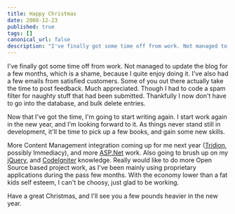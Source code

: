 ```yaml
---
title: Happy Christmas
date: 2008-12-23
published: true
tags: []
canonical_url: false
description: "I've finally got some time off from work. Not managed to update the blog for a few months, which is a shame, because I quite enjoy doing it. I've also had a few emails from satisfied customers. Some of you out there actually take the time to post feedback. Much appreciated. Though I had to code a spam filter for naughty stuff that had been submitted. Thankfully I now don't have to go into the database, and bulk delete entries."
---
```


I've finally got some time off from work. Not managed to update the blog for a few months, which is a shame, because I quite enjoy doing it. I've also had a few emails from satisfied customers. Some of you out there actually take the time to post feedback. Much appreciated. Though I had to code a spam filter for naughty stuff that had been submitted. Thankfully I now don't have to go into the database, and bulk delete entries.

Now that I've got the time, I'm going to start writing again. I start work again in the new year, and I'm looking forward to it. As things never stand still in development, it'll be time to pick up a few books, and gain some new skills.

More Content Management integration coming up for me next year ([Tridion](https://www.sdl.com/), possibly Immediacy), and more [ASP.Net](https://dotnet.microsoft.com/apps/aspnet) work. Also going to brush up on my [jQuery](https://jquery.com/), and [CodeIgniter](https://codeigniter.com/) knowledge. Really would like to do more Open Source based project work, as I've been mainly using proprietary applications during the pass few months. With the economy lower than a fat kids self esteem, I can't be choosy, just glad to be working.

Have a great Christmas, and I'll see you a few pounds heavier in the new year.